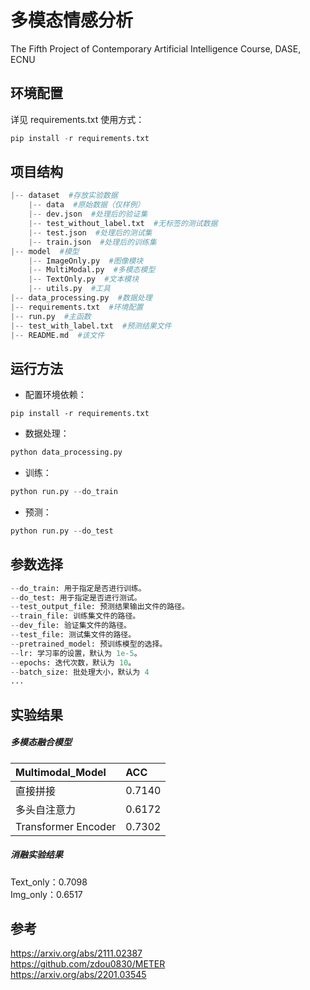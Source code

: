 # 多模态情感分析
The Fifth Project of Contemporary Artificial Intelligence Course, DASE, ECNU


## 环境配置

详见 requirements.txt 使用方式：

```py
pip install -r requirements.txt
```



## 项目结构

```py
|-- dataset  #存放实验数据
    |-- data  #原始数据（仅样例）
    |-- dev.json  #处理后的验证集
    |-- test_without_label.txt  #无标签的测试数据
    |-- test.json  #处理后的测试集
    |-- train.json  #处理后的训练集
|-- model  #模型
    |-- ImageOnly.py  #图像模块
    |-- MultiModal.py  #多模态模型
    |-- TextOnly.py  #文本模块
    |-- utils.py  #工具
|-- data_processing.py  #数据处理
|-- requirements.txt  #环境配置
|-- run.py  #主函数
|-- test_with_label.txt  #预测结果文件
|-- README.md  #该文件
```



## 运行方法

- 配置环境依赖：

```
pip install -r requirements.txt
```

- 数据处理：

```py
python data_processing.py
```

- 训练：

```py
python run.py --do_train
```

- 预测：

```py
python run.py --do_test
```



## 参数选择

```py
--do_train: 用于指定是否进行训练。
--do_test: 用于指定是否进行测试。
--test_output_file: 预测结果输出文件的路径。
--train_file: 训练集文件的路径。
--dev_file: 验证集文件的路径。
--test_file: 测试集文件的路径。
--pretrained_model: 预训练模型的选择。
--lr: 学习率的设置，默认为 1e-5。
--epochs: 迭代次数，默认为 10。
--batch_size: 批处理大小，默认为 4
...
```



## 实验结果

##### 多模态融合模型

| Multimodal_Model                                                    | ACC        |
| :------------------------------------------------------- | :--------- |
| 直接拼接                                 | 0.7140    |
| 多头自注意力                                   | 0.6172    |
| Transformer Encoder | 0.7302 |

##### 消融实验结果

Text_only：0.7098   
Img_only：0.6517 

## 参考
https://arxiv.org/abs/2111.02387    
https://github.com/zdou0830/METER   
https://arxiv.org/abs/2201.03545

